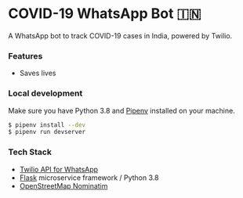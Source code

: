 # COVID-19 WhatsApp Bot  🇮🇳

A WhatsApp bot to track COVID-19 cases in India, powered by Twilio.

### Features

- Saves lives

### Local development

Make sure you have Python 3.8 and [Pipenv](https://github.com/pypa/pipenv) installed on your machine.

```sh
$ pipenv install --dev
$ pipenv run devserver
```


### Tech Stack

- [Twilio API for WhatsApp](https://www.twilio.com/whatsapp)
- [Flask](https://flask.palletsprojects.com) microservice framework / Python 3.8
- [OpenStreetMap Nominatim](https://nominatim.openstreetmap.org)


